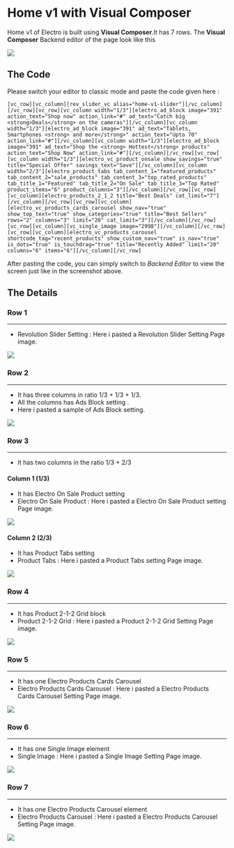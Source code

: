 # Home v1 with Visual Composer

Home v1 of Electro is built using **Visual Composer**.It has 7 rows. The **Visual Composer** Backend editor of the page look like this

![](http://transvelo.github.io/docs/electro/images/vc-home-v1.png)

## The Code

Please switch your editor to classic mode and paste the code given here :

```
[vc_row][vc_column][rev_slider_vc alias="home-v1-slider"][/vc_column][/vc_row][vc_row][vc_column width="1/3"][electro_ad_block image="391" action_text="Shop now" action_link="#" ad_text="Catch big <strong>Deals</strong> on the cameras"][/vc_column][vc_column width="1/3"][electro_ad_block image="391" ad_text="Tablets, Smartphones <strong> and more</strong>" action_text="Upto 70" action_link="#"][/vc_column][vc_column width="1/3"][electro_ad_block image="391" ad_text="Shop the <strong> Hottest</strong> products" action_text="Shop Now" action_link="#"][/vc_column][/vc_row][vc_row][vc_column width="1/3"][electro_vc_product_onsale show_savings="true" title="Special Offer" savings_text="Save"][/vc_column][vc_column width="2/3"][electro_product_tabs tab_content_1="featured_products" tab_content_2="sale_products" tab_content_3="top_rated_products" tab_title_1="Featured" tab_title_2="On Sale" tab_title_3="Top Rated" product_items="6" product_columns="3"][/vc_column][/vc_row][vc_row][vc_column][electro_products_2_1_2 title="Best Deals" cat_limit="7"][/vc_column][/vc_row][vc_row][vc_column][electro_vc_products_cards_carousel show_nav="true" show_top_text="true" show_categories="true" title="Best Sellers" rows="2" columns="3" limit="20" cat_limit="3"][/vc_column][/vc_row][vc_row][vc_column][vc_single_image image="2998"][/vc_column][/vc_row][vc_row][vc_column][electro_vc_products_carousel shortcode_tag="recent_products" show_custom_nav="true" is_nav="true" is_dots="true" is_touchdrag="true" title="Recently Added" limit="20" columns="6" items="6"][/vc_column][/vc_row]
```

After pasting the code, you can simply switch to *Backend Editor* to view the screen just like in the screenshot above.

## The Details

### Row 1
---
* Revolution Slider Setting : Here i pasted a Revolution Slider Setting Page image.

![](http://transvelo.github.io/docs/electro/images/vc-home-v1-slider.png)

### Row 2
---
* It has three columns in ratio 1/3 + 1/3 + 1/3.
* All the columns has Ads Block setting .
* Here i pasted a sample of Ads Block setting.

![](http://transvelo.github.io/docs/electro/images/vc-home-v1-ads-block.png)

### Row 3
---
* It has two columns in the ratio 1/3 + 2/3

#### Column 1 (1/3)

* It has Electro On Sale Product setting
* Electro On Sale Product : Here i pasted a Electro On Sale Product setting Page image.

![](http://transvelo.github.io/docs/electro/images/vc-home-v1-onsale-product.png)

#### Column 2 (2/3)

* It has Product Tabs setting
* Product Tabs : Here i pasted a Product Tabs setting Page image.

![](http://transvelo.github.io/docs/electro/images/vc-home-v1-tabs.png)

### Row 4
---
* It has Product 2-1-2 Grid block
* Product 2-1-2 Grid : Here i pasted a Product 2-1-2  Grid Setting Page image.

![](http://transvelo.github.io/docs/electro/images/vc-home-v1-product-2-1-2-grid.png)

### Row 5
---
* It has one Electro Products Cards Carousel
* Electro Products Cards Carousel : Here i pasted a Electro Products Cards Carousel Setting Page image.

![](http://transvelo.github.io/docs/electro/images/vc-home-v1-products-cards-carousel.png)

### Row 6
---
* It has one Single Image element
* Single Image : Here i pasted a Single Image Setting Page image.

![](http://transvelo.github.io/docs/electro/images/vc-home-v1-single-image.png)

### Row 7
---
* It has one Electro Products Carousel element
* Electro Products Carousel : Here i pasted a Electro Products Carousel Setting Page image.

![](http://transvelo.github.io/docs/electro/images/vc-home-v1-products-carousel-setting.png)
